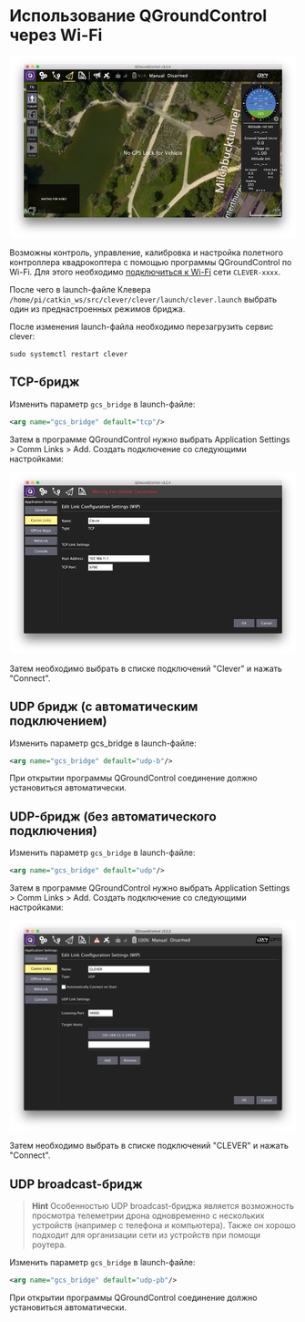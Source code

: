 Использование QGroundControl через Wi-Fi
===

![QGroundControl](assets/qground.png)

Возможны контроль, управление, калибровка и настройка полетного контроллера квадрокоптера с помощью программы QGroundControl по Wi-Fi.
Для этого необходимо [подключиться к Wi-Fi](wifi.md) сети `CLEVER-xxxx`.

После чего в launch-файле Клевера `/home/pi/catkin_ws/src/clever/clever/launch/clever.launch` выбрать один из преднастроенных режимов бриджа.

После изменения launch-файла необходимо перезагрузить сервис clever:

```(bash)
sudo systemctl restart clever
```

TCP-бридж
---

Изменить параметр `gcs_bridge` в launch-файле:

```xml
<arg name="gcs_bridge" default="tcp"/>
```

Затем в программе QGroundControl нужно выбрать Application Settings > Comm Links > Add. Создать подключение со следующими настройками:

![QGroundControl TCP connection](assets/bridge_tcp.png)

Затем необходимо выбрать в списке подключений "Clever" и нажать "Connect".

UDP бридж (с автоматическим подключением)
---

Изменить параметр gcs_bridge в launch-файле:

```xml
<arg name="gcs_bridge" default="udp-b"/>
```

При открытии программы QGroundControl соединение должно установиться автоматически.


UDP-бридж (без автоматического подключения)
---

Изменить параметр `gcs_bridge` в launch-файле:

```xml
<arg name="gcs_bridge" default="udp"/>
```

Затем в программе QGroundControl нужно выбрать Application Settings > Comm Links > Add. Создать подключение со следующими настройками:

![QGroundControl UDP connection](assets/bridge_udp.png)

Затем необходимо выбрать в списке подключений "CLEVER" и нажать "Connect".

UDP broadcast-бридж
---

> **Hint** Особенностью UDP broadcast-бриджа является возможность просмотра телеметрии дрона одновременно с нескольких устройств (например с телефона и компьютера). Также он хорошо подходит для организации сети из устройств при помощи роутера.

Изменить параметр `gcs_bridge` в launch-файле:

```xml
<arg name="gcs_bridge" default="udp-pb"/>
```

При открытии программы QGroundControl соединение должно установиться автоматически.
